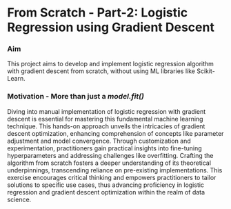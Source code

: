 # From Scratch - Part-2: Logistic Regression using Gradient Descent

### Aim
This project aims to develop and implement logistic regression algorithm with gradient descent from scratch, without using ML libraries like Scikit-Learn.


### Motivation - More than just a *model.fit()*
Diving into manual implementation of logistic regression with gradient descent is essential for mastering this fundamental machine learning technique. This hands-on approach unveils the intricacies of gradient descent optimization, enhancing comprehension of concepts like parameter adjustment and model convergence. Through customization and experimentation, practitioners gain practical insights into fine-tuning hyperparameters and addressing challenges like overfitting. Crafting the algorithm from scratch fosters a deeper understanding of its theoretical underpinnings, transcending reliance on pre-existing implementations. This exercise encourages critical thinking and empowers practitioners to tailor solutions to specific use cases, thus advancing proficiency in logistic regression and gradient descent optimization within the realm of data science.